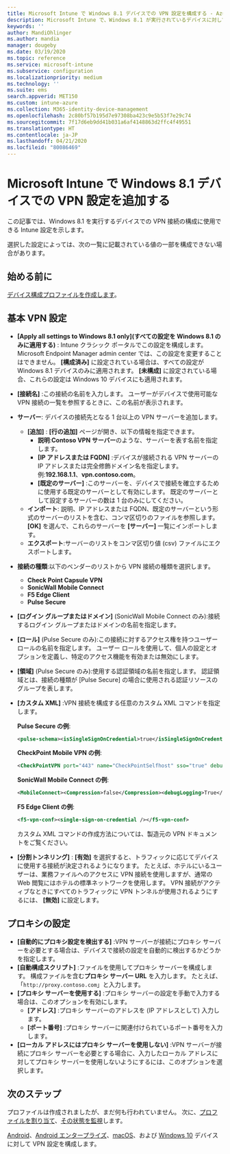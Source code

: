 ```yaml
---
title: Microsoft Intune で Windows 8.1 デバイスでの VPN 設定を構成する - Azure | Microsoft Docs
description: Microsoft Intune で、Windows 8.1 が実行されているデバイスに対して、仮想プライベート ネットワーク (VPN) 構成設定を使用して VPN 構成プロファイルを追加または作成します。これには、接続の詳細、IP または FQDN アドレスを含めるプロキシ設定、および TCP ポートが含まれます。
keywords: ''
author: MandiOhlinger
ms.author: mandia
manager: dougeby
ms.date: 03/19/2020
ms.topic: reference
ms.service: microsoft-intune
ms.subservice: configuration
ms.localizationpriority: medium
ms.technology: ''
ms.suite: ems
search.appverid: MET150
ms.custom: intune-azure
ms.collection: M365-identity-device-management
ms.openlocfilehash: 2c80bf57b195d7e97308ba423c9e5b53f7e29c74
ms.sourcegitcommit: 7f17d6eb9dd41b031a6af4148863d2ffc4f49551
ms.translationtype: HT
ms.contentlocale: ja-JP
ms.lasthandoff: 04/21/2020
ms.locfileid: "80086469"
---
```

# <a name="add-vpn-settings-on-windows-81-devices-in-microsoft-intune"></a>Microsoft Intune で Windows 8.1 デバイスでの VPN 設定を追加する

この記事では、Windows 8.1 を実行するデバイスでの VPN 接続の構成に使用できる Intune 設定を示します。

選択した設定によっては、次の一覧に記載されている値の一部を構成できない場合があります。

## <a name="before-you-begin"></a>始める前に

[デバイス構成プロファイルを作成します](vpn-settings-configure.md)。

## <a name="base-vpn-settings"></a>基本 VPN 設定

- **[Apply all settings to Windows 8.1 only]\(すべての設定を Windows 8.1 のみに適用する\)** : Intune クラシック ポータルでこの設定を構成します。 Microsoft Endpoint Manager admin center では、この設定を変更することはできません。 **[構成済み]** に設定されている場合は、すべての設定が Windows 8.1 デバイスのみに適用されます。 **[未構成]** に設定されている場合、これらの設定は Windows 10 デバイスにも適用されます。
- **[接続名]** :この接続の名前を入力します。 ユーザーがデバイスで使用可能な VPN 接続の一覧を参照するときに、この名前が表示されます。
- **サーバー**: デバイスの接続先となる 1 台以上の VPN サーバーを追加します。
  - **[追加]** : **[行の追加]** ページが開き、以下の情報を指定できます。
    - **説明**:**Contoso VPN サーバー**のような、サーバーを表す名前を指定します。
    - **[IP アドレスまたは FQDN]** :デバイスが接続される VPN サーバーの IP アドレスまたは完全修飾ドメイン名を指定します。 例:**192.168.1.1**、**vpn.contoso.com**。
    - **[既定のサーバー]** :このサーバーを、デバイスで接続を確立するために使用する既定のサーバーとして有効にします。 既定のサーバーとして設定するサーバーの数は 1 台のみにしてください。
  - **インポート**: 説明、IP アドレスまたは FQDN、既定のサーバーという形式のサーバーのリストを含む、コンマ区切りのファイルを参照します。 **[OK]** を選んで、これらのサーバーを **[サーバー]** 一覧にインポートします。
  - **エクスポート**:サーバーのリストをコンマ区切り値 (csv) ファイルにエクスポートします。

- **接続の種類**:以下のベンダーのリストから VPN 接続の種類を選択します。
  - **Check Point Capsule VPN**
  - **SonicWall Mobile Connect**
  - **F5 Edge Client**
  - **Pulse Secure**

<!--- **Fingerprint** (Check Point Capsule VPN only): Specify a string (for example, "Contoso Fingerprint Code") that will be used to verify that the VPN server can be trusted. A fingerprint can be sent to the client so it knows to trust any server that presents the same fingerprint when connecting. If the device doesn't already have the fingerprint, it will prompt the user to trust the VPN server that they are connecting to while showing the fingerprint. (The user manually verifies the fingerprint and chooses **trust** to connect.) --->

- **[ログイン グループまたはドメイン]** (SonicWall Mobile Connect のみ):接続するログイン グループまたはドメインの名前を指定します。

- **[ロール]** (Pulse Secure のみ):この接続に対するアクセス権を持つユーザー ロールの名前を指定します。 ユーザー ロールを使用して、個人の設定とオプションを定義し、特定のアクセス機能を有効または無効にします。

- **[領域]** (Pulse Secure のみ):使用する認証領域の名前を指定します。 認証領域とは、接続の種類が [Pulse Secure] の場合に使用される認証リソースのグループを表します。

- **[カスタム XML]** :VPN 接続を構成する任意のカスタム XML コマンドを指定します。

  **Pulse Secure の例**:

  ```xml
  <pulse-schema><isSingleSignOnCredential>true</isSingleSignOnCredential></pulse-schema>
  ```

  **CheckPoint Mobile VPN の例**:

  ```xml
  <CheckPointVPN port="443" name="CheckPointSelfhost" sso="true" debug="3" />
  ```

  **SonicWall Mobile Connect の例**:

  ```xml
  <MobileConnect><Compression>false</Compression><debugLogging>True</debugLogging><packetCapture>False</packetCapture></MobileConnect>
  ```

  **F5 Edge Client の例**:

  ```xml
  <f5-vpn-conf><single-sign-on-credential /></f5-vpn-conf>
  ```

  カスタム XML コマンドの作成方法については、製造元の VPN ドキュメントをご覧ください。

- **[分割トンネリング]** : **[有効]** を選択すると、トラフィックに応じてデバイスに使用する接続が決定されるようになります。 たとえば、ホテルにいるユーザーは、業務ファイルへのアクセスに VPN 接続を使用しますが、通常の Web 閲覧にはホテルの標準ネットワークを使用します。 VPN 接続がアクティブなときにすべてのトラフィックに VPN トンネルが使用されるようにするには、 **[無効]** に設定します。

## <a name="proxy-settings"></a>プロキシの設定

- **[自動的にプロキシ設定を検出する]** :VPN サーバーが接続にプロキシ サーバーを必要とする場合は、デバイスで接続の設定を自動的に検出するかどうかを指定します。
- **[自動構成スクリプト]** :ファイルを使用してプロキシ サーバーを構成します。 構成ファイルを含む**プロキシ サーバー URL** を入力します。 たとえば、「`http://proxy.contoso.com`」と入力します。
- **[プロキシ サーバーを使用する]** :プロキシ サーバーの設定を手動で入力する場合は、このオプションを有効にします。
  - **[アドレス]** :プロキシ サーバーのアドレスを (IP アドレスとして) 入力します。
  - **[ポート番号]** :プロキシ サーバーに関連付けられているポート番号を入力します。
- **[ローカル アドレスにはプロキシ サーバーを使用しない]** :VPN サーバーが接続にプロキシ サーバーを必要とする場合に、入力したローカル アドレスに対してプロキシ サーバーを使用しないようにするには、このオプションを選択します。

## <a name="next-steps"></a>次のステップ

プロファイルは作成されましたが、まだ何も行われていません。 次に、[プロファイルを割り当て](device-profile-assign.md)、[その状態を監視](device-profile-monitor.md)します。

[Android](vpn-settings-android.md)、[Android エンタープライズ](vpn-settings-android-enterprise.md)、[macOS](vpn-settings-macos.md)、および [Windows 10](vpn-settings-windows-10.md) デバイスに対して VPN 設定を構成します。
